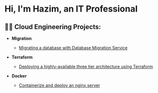 <h1>Hi, I'm Hazim, an IT Professional

<h2>👨‍💻 Cloud Engineering Projects:</h2>

- <b>Migration</b>
  - [Migrating a database with Database Migration Service ](https://github.com/hazim2016/aws-database-migration)
  
- <b>Terraform</b>
  - [Deploying a highly-available three tier architecture using Terraform](https://github.com/hazim2016/deploying-a-three-tier-using-terraform/tree/Master)

- <b>Docker</b>
  - [Containerize and deploy an nginx server](https://github.com/hazim2016/containerize-and-deploy-ngnix-container)

